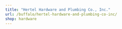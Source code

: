 ```yaml
---
title: "Hertel Hardware and Plumbing Co., Inc."
url: /buffalo/hertel-hardware-and-plumbing-co-inc/
shop: hardware
---
```

